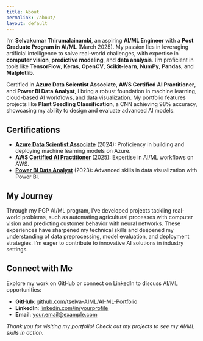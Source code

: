 ```yaml
---
title: About
permalink: /about/
layout: default
---
```


I’m **Selvakumar Thirumalainambi**, an aspiring **AI/ML Engineer** with a **Post Graduate Program in AI/ML** (March 2025). My passion lies in leveraging artificial intelligence to solve real-world challenges, with expertise in **computer vision**, **predictive modeling**, and **data analysis**. I’m proficient in tools like **TensorFlow**, **Keras**, **OpenCV**, **Scikit-learn**, **NumPy**, **Pandas**, and **Matplotlib**.

Certified in **Azure Data Scientist Associate**, **AWS Certified AI Practitioner**, and **Power BI Data Analyst**, I bring a robust foundation in machine learning, cloud-based AI workflows, and data visualization. My portfolio features projects like **Plant Seedling Classification**, a CNN achieving 98% accuracy, showcasing my ability to design and evaluate advanced AI models.

## Certifications

- **[Azure Data Scientist Associate](https://learn.microsoft.com/en-us/credentials/certifications/azure-data-scientist/)** (2024): Proficiency in building and deploying machine learning models on Azure.
- **[AWS Certified AI Practitioner](https://aws.amazon.com/certification/certified-ai-practitioner/)** (2025): Expertise in AI/ML workflows on AWS.
- **[Power BI Data Analyst](https://learn.microsoft.com/en-us/credentials/certifications/power-bi-data-analyst-associate/)** (2023): Advanced skills in data visualization with Power BI.

## My Journey

Through my PGP AI/ML program, I’ve developed projects tackling real-world problems, such as automating agricultural processes with computer vision and predicting customer behavior with neural networks. These experiences have sharpened my technical skills and deepened my understanding of data preprocessing, model evaluation, and deployment strategies. I’m eager to contribute to innovative AI solutions in industry settings.

## Connect with Me

Explore my work on GitHub or connect on LinkedIn to discuss AI/ML opportunities:

- **GitHub**: [github.com/tselva-AIML/AI-ML-Portfolio](https://github.com/tselva-AIML/AI-ML-Portfolio)
- **LinkedIn**: [linkedin.com/in/yourprofile](https://linkedin.com/in/yourprofile)
- **Email**: [your.email@example.com](mailto:your.email@example.com)

*Thank you for visiting my portfolio! Check out my projects to see my AI/ML skills in action.*
